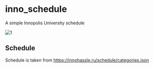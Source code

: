 # inno_schedule

A simple Innopolis University schedule

![1](https://user-images.githubusercontent.com/27851965/230796036-17dda3c9-ba5e-4fe0-b090-e83b7234b817.jpg)

## Schedule

Schedule is taken from https://innohassle.ru/schedule/categories.json
